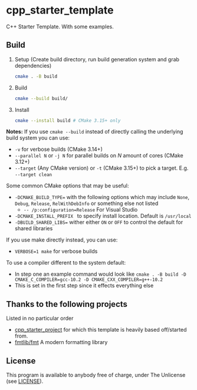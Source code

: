 # cpp_starter_template
C++ Starter Template. With some examples.

## Build
1. Setup (Create build directory, run build generation system and grab dependencies)
    ```bash
    cmake . -B build
    ```
2. Build
    ```bash
    cmake --build build/
    ```
3. Install
    ```bash 
    cmake --install build # CMake 3.15+ only
    
    ```

**Notes:**
If you use `cmake --build` instead of directly calling the underlying build system you can use:
- `-v` for verbose builds (CMake 3.14+)
- `--parallel N` or `-j N` for parallel builds on *N* amount of cores (CMake 3.12+)
- `--target` (Any CMake version) or `-t` (CMake 3.15+) to pick a target. E.g. `--target clean`

Some common CMake options that may be useful:
- `-DCMAKE_BUILD_TYPE=` with the following options which may include `None`, `Debug`, `Release`, `RelWithDebInfo` or something else not listed
    - `-- /p:configuration=Release` For Visual Studio
- `-DCMAKE_INSTALL_PREFIX ` to specify install location. Default is `/usr/local`
- `-DBUILD_SHARED_LIBS=` wither either `ON` or `OFF` to control the default for shared libraries

If you use make directly instead,  you can use:
- `VERBOSE=1 make` for verbose builds

To use a compiler different to the system default:
- In step one an example command would look like
   `cmake . -B build -D CMAKE_C_COMPILER=gcc-10.2 -D CMAKE_CXX_COMPILER=g++-10.2`
- This is set in the first step since it effects everything else

## Thanks to the following projects
Listed in no particular order

- [cpp_starter_project](https://github.com/lefticus/cpp_starter_project) for which this template is heavily based off/started from.
- [fmtlib/fmt](https://github.com/fmtlib/fmt) A modern formatting library

## License
This program is available to anybody free of charge, under The Unlicense (see [LICENSE](LICENSE)).
